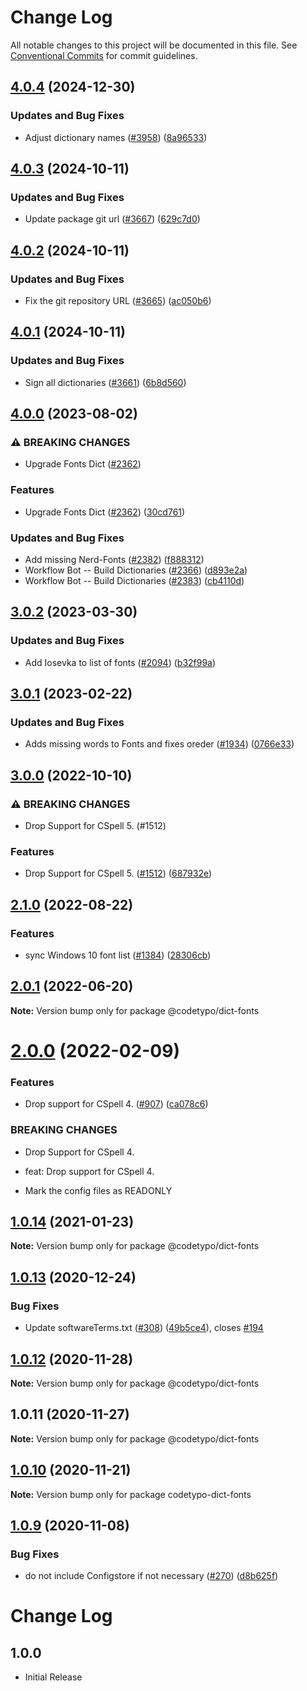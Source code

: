 # Change Log

All notable changes to this project will be documented in this file.
See [Conventional Commits](https://conventionalcommits.org) for commit guidelines.

## [4.0.4](https://github.com/khulnasoft/codetypo-dicts/compare/@codetypo/dict-fonts@4.0.3...@codetypo/dict-fonts@4.0.4) (2024-12-30)


### Updates and Bug Fixes

* Adjust dictionary names ([#3958](https://github.com/khulnasoft/codetypo-dicts/issues/3958)) ([8a96533](https://github.com/khulnasoft/codetypo-dicts/commit/8a96533bec21280103740868b81559437c413501))

## [4.0.3](https://github.com/khulnasoft/codetypo-dicts/compare/@codetypo/dict-fonts@4.0.2...@codetypo/dict-fonts@4.0.3) (2024-10-11)


### Updates and Bug Fixes

* Update package git url ([#3667](https://github.com/khulnasoft/codetypo-dicts/issues/3667)) ([629c7d0](https://github.com/khulnasoft/codetypo-dicts/commit/629c7d0a5e1bacad1d3874b1f8372edc3494ef97))

## [4.0.2](https://github.com/khulnasoft/codetypo-dicts/compare/@codetypo/dict-fonts@4.0.1...@codetypo/dict-fonts@4.0.2) (2024-10-11)


### Updates and Bug Fixes

* Fix the git repository URL ([#3665](https://github.com/khulnasoft/codetypo-dicts/issues/3665)) ([ac050b6](https://github.com/khulnasoft/codetypo-dicts/commit/ac050b697d57820109995e92fac5ccc32ced1723))

## [4.0.1](https://github.com/khulnasoft/codetypo-dicts/compare/@codetypo/dict-fonts@4.0.0...@codetypo/dict-fonts@4.0.1) (2024-10-11)


### Updates and Bug Fixes

* Sign all dictionaries ([#3661](https://github.com/khulnasoft/codetypo-dicts/issues/3661)) ([6b8d560](https://github.com/khulnasoft/codetypo-dicts/commit/6b8d560cf51a593458ce42bca415859f872cfc97))

## [4.0.0](https://github.com/khulnasoft/codetypo-dicts/compare/@codetypo/dict-fonts@3.0.2...@codetypo/dict-fonts@4.0.0) (2023-08-02)


### ⚠ BREAKING CHANGES

* Upgrade Fonts Dict ([#2362](https://github.com/khulnasoft/codetypo-dicts/issues/2362))

### Features

* Upgrade Fonts Dict ([#2362](https://github.com/khulnasoft/codetypo-dicts/issues/2362)) ([30cd761](https://github.com/khulnasoft/codetypo-dicts/commit/30cd7611d79ff44e319a49682f06b18b95d91cd6))


### Updates and Bug Fixes

* Add missing Nerd-Fonts ([#2382](https://github.com/khulnasoft/codetypo-dicts/issues/2382)) ([f888312](https://github.com/khulnasoft/codetypo-dicts/commit/f888312bb34429c5204a2884c04f82fa791352c7))
* Workflow Bot -- Build Dictionaries ([#2366](https://github.com/khulnasoft/codetypo-dicts/issues/2366)) ([d893e2a](https://github.com/khulnasoft/codetypo-dicts/commit/d893e2a77d3e0689dde4d4cae3f63f28a0549951))
* Workflow Bot -- Build Dictionaries ([#2383](https://github.com/khulnasoft/codetypo-dicts/issues/2383)) ([cb4110d](https://github.com/khulnasoft/codetypo-dicts/commit/cb4110d8d56bbda80c92a4d9d1831ff613fd54f8))

## [3.0.2](https://github.com/khulnasoft/codetypo-dicts/compare/@codetypo/dict-fonts@3.0.1...@codetypo/dict-fonts@3.0.2) (2023-03-30)


### Updates and Bug Fixes

* Add Iosevka to list of fonts ([#2094](https://github.com/khulnasoft/codetypo-dicts/issues/2094)) ([b32f99a](https://github.com/khulnasoft/codetypo-dicts/commit/b32f99a9c74fb60e07c650dc235b4b546b0274cd))

## [3.0.1](https://github.com/khulnasoft/codetypo-dicts/compare/@codetypo/dict-fonts@3.0.0...@codetypo/dict-fonts@3.0.1) (2023-02-22)


### Updates and Bug Fixes

* Adds missing words to Fonts and fixes oreder ([#1934](https://github.com/khulnasoft/codetypo-dicts/issues/1934)) ([0766e33](https://github.com/khulnasoft/codetypo-dicts/commit/0766e339fae018f8975716f0ae2046168ef95df5))

## [3.0.0](https://github.com/khulnasoft/codetypo-dicts/compare/@codetypo/dict-fonts@2.1.0...@codetypo/dict-fonts@3.0.0) (2022-10-10)


### ⚠ BREAKING CHANGES

* Drop Support for CSpell 5. (#1512)

### Features

* Drop Support for CSpell 5. ([#1512](https://github.com/khulnasoft/codetypo-dicts/issues/1512)) ([687932e](https://github.com/khulnasoft/codetypo-dicts/commit/687932e187e4bce87d7904e3a2e53dd6de6ac372))

## [2.1.0](https://github.com/khulnasoft/codetypo-dicts/compare/@codetypo/dict-fonts@2.0.1...@codetypo/dict-fonts@2.1.0) (2022-08-22)


### Features

* sync Windows 10 font list ([#1384](https://github.com/khulnasoft/codetypo-dicts/issues/1384)) ([28306cb](https://github.com/khulnasoft/codetypo-dicts/commit/28306cbde60f8069db753a60499934ba1629c60b))

## [2.0.1](https://github.com/khulnasoft/codetypo-dicts/compare/@codetypo/dict-fonts@2.0.0...@codetypo/dict-fonts@2.0.1) (2022-06-20)

**Note:** Version bump only for package @codetypo/dict-fonts





# [2.0.0](https://github.com/khulnasoft/codetypo-dicts/compare/@codetypo/dict-fonts@1.0.14...@codetypo/dict-fonts@2.0.0) (2022-02-09)


### Features

* Drop support for CSpell 4. ([#907](https://github.com/khulnasoft/codetypo-dicts/issues/907)) ([ca078c6](https://github.com/khulnasoft/codetypo-dicts/commit/ca078c6a2e188cc3cf6276db1ba7e007f0f06f27))


### BREAKING CHANGES

* Drop Support for CSpell 4.

* feat: Drop support for CSpell 4.
* Mark the config files as READONLY





## [1.0.14](https://github.com/khulnasoft/codetypo-dicts/compare/@codetypo/dict-fonts@1.0.13...@codetypo/dict-fonts@1.0.14) (2021-01-23)

**Note:** Version bump only for package @codetypo/dict-fonts





## [1.0.13](https://github.com/khulnasoft/codetypo-dicts/compare/@codetypo/dict-fonts@1.0.12...@codetypo/dict-fonts@1.0.13) (2020-12-24)


### Bug Fixes

* Update softwareTerms.txt ([#308](https://github.com/khulnasoft/codetypo-dicts/issues/308)) ([49b5ce4](https://github.com/khulnasoft/codetypo-dicts/commit/49b5ce4a2436f3c99969d6425128d55f84c8a7fc)), closes [#194](https://github.com/khulnasoft/codetypo-dicts/issues/194)





## [1.0.12](https://github.com/khulnasoft/codetypo-dicts/compare/@codetypo/dict-fonts@1.0.11...@codetypo/dict-fonts@1.0.12) (2020-11-28)

**Note:** Version bump only for package @codetypo/dict-fonts





## 1.0.11 (2020-11-27)

**Note:** Version bump only for package @codetypo/dict-fonts





## [1.0.10](https://github.com/khulnasoft/codetypo-dicts/compare/codetypo-dict-fonts@1.0.9...codetypo-dict-fonts@1.0.10) (2020-11-21)

**Note:** Version bump only for package codetypo-dict-fonts

## [1.0.9](https://github.com/khulnasoft/codetypo-dicts/compare/codetypo-dict-fonts@1.0.8...codetypo-dict-fonts@1.0.9) (2020-11-08)

### Bug Fixes

- do not include Configstore if not necessary ([#270](https://github.com/khulnasoft/codetypo-dicts/issues/270)) ([d8b625f](https://github.com/khulnasoft/codetypo-dicts/commit/d8b625f2f42d5cc6c4a9390216ac1e5037886e44))

# Change Log

## 1.0.0

- Initial Release
